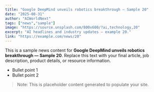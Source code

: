 ```yaml
---
title: "Google DeepMind unveils robotics breakthrough — Sample 20"
date: "2025-08-31"
author: "AIWorldNext"
tags: ["news","sample"]
image: "https://source.unsplash.com/800x600/?ai,technology,20"
excerpt: "AI headlines and industry updates — example 20."
link: "https://example.com/news/20"
---
```


This is a sample news content for **Google DeepMind unveils robotics breakthrough — Sample 20**. Replace this text with your final article, job description, product details, or resource information.

- Bullet point 1
- Bullet point 2

> Note: This is placeholder content generated to populate your site.
